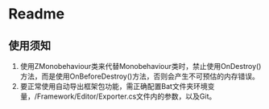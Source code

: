 # Readme

## 使用须知

1. 使用ZMonobehaviour类来代替Monobehaviour类时，禁止使用OnDestroy()方法，而是使用OnBeforeDestroy()方法，否则会产生不可预估的内存错误。
2. 要正常使用自动导出框架包功能，需正确配置Bat文件夹环境变量，/Framework/Editor/Exporter.cs文件内的参数，以及Git。

